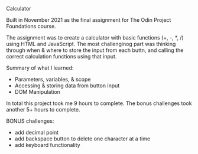 Calculator

Built in November 2021 as the final assignment for The Odin Project Foundations course.

The assignment was to create a calculator with basic functions (+, -, \*, /) using HTML and JavaScript.
The most challenginog part was thinking through when & where to store the input from each buttn, and calling the correct calculation functions using that input.

Summary of what I learned:

- Parameters, variables, & scope
- Accessing & storing data from button input
- DOM Manipulation

In total this project took me 9 hours to complete. The bonus challenges took another 5+ hours to complete.

BONUS challenges:

- add decimal point
- add backspace button to delete one character at a time
- add keyboard functionality
